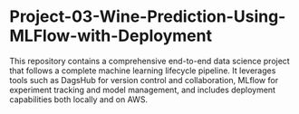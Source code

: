 # Project-03-Wine-Prediction-Using-MLFlow-with-Deployment
This repository contains a comprehensive end-to-end data science project that follows a complete machine learning lifecycle pipeline. It leverages tools such as DagsHub for version control and collaboration, MLflow for experiment tracking and model management, and includes deployment capabilities both locally and on AWS.
